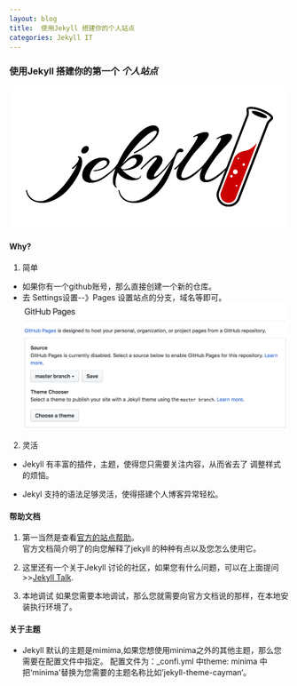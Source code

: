 ```yaml
---
layout: blog  
title:  使用Jekyll 搭建你的个人站点
categories: Jekyll IT
---
```

### 使用Jekyll 搭建你的第一个 ***个人站点***

![](/img/blog/jekyll-logo.png)
#### Why?
 1. 简单
 - 如果你有一个github账号，那么直接创建一个新的仓库。
 - 去 Settings设置--》Pages 设置站点的分支，域名等即可。
 ![](/img/blog/github-pages-settings.png)
 2. 灵活
 - Jekyll 有丰富的插件，主题，使得您只需要关注内容，从而省去了
 调整样式的烦恼。

 - Jekyl 支持的语法足够灵活，使得搭建个人博客异常轻松。

#### 帮助文档
1. 第一当然是查看[官方的站点帮助](https://jekyllrb.com)。<br/>
   官方文档简介明了的向您解释了jekyll 的种种有点以及您怎么使用它。

2. 这里还有一个关于Jekyll 讨论的社区，如果您有什么问题，可以在上面提问>>[Jekyll Talk][jekyll-talk].

3. 本地调试
   如果您需要本地调试，那么您就需要向官方文档说的那样，在本地安装执行环境了。

#### 关于主题
 - Jekyll 默认的主题是mimima,如果您想使用minima之外的其他主题，那么您需要在配置文件中指定。
   配置文件为：_confi.yml 中theme: minima 中把‘minima'替换为您需要的主题名称比如’jekyll-theme-cayman‘。


[jekyll-talk]: https://talk.jekyllrb.com/


